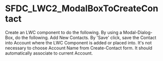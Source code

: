 # SFDC_LWC2_ModalBoxToCreateContact
Create an LWC component to do the following. By using a Modal-Dialog-Box, do the following. Add New Contacts. By 'Save' click, save the Contact into Account where the LWC Component is added or placed into. It's not necessary to choose Account Name from Create-Contact form. It should automatically associate to current Account.
